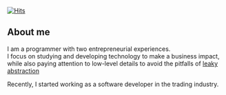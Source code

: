 [![Hits](https://hits.seeyoufarm.com/api/count/incr/badge.svg?url=https%3A%2F%2Fgithub.com%2FDarrenKwonDev)](https://hits.seeyoufarm.com)  

<!--
# [![Top Langs](https://github-readme-stats.vercel.app/api/top-langs/?username=DarrenKwonDev&layout=compact)](https://github.com/DarrenKwonDev)  
-->

## About me

I am a programmer with two entrepreneurial experiences.  
I focus on studying and developing technology to make a business impact,  
while also paying attention to low-level details to avoid the pitfalls of [leaky abstraction](https://www.joelonsoftware.com/2002/11/11/the-law-of-leaky-abstractions/)    

Recently, I started working as a software developer in the trading industry.
